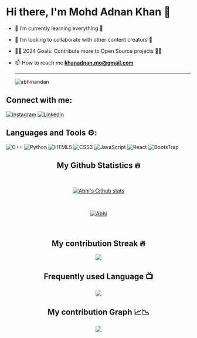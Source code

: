 # Hi there, I'm Mohd Adnan Khan 👋

- 🌱 I’m currently learning everything 📝
- 👯 I’m looking to collaborate with other content creators 🎥
- 👨‍💻 2024 Goals: Contribute more to Open Source projects 👨‍💻
- 📫 How to reach me **khanadnan.mo@gmail.com**


  <hr><img src="https://komarev.com/ghpvc/?username=Abhi-202&label=Profile%20views&color=0e75b6&style=flat" alt="abhinandan" /> </p>


## Connect with me:
[![Instagram](https://img.shields.io/badge/Abhi-%23E4405F.svg?style=for-the-badge&logo=Instagram&logoColor=white)](https://www.instagram.com/abhi.__.g/?igshid=YmMyMTA2M2Y=) 
[![LinkedIn](https://img.shields.io/badge/linkedin-%230077B5.svg?style=for-the-badge&logo=linkedin&logoColor=white)](https://www.linkedin.com/in/abhinandan-gupta-790427200/)


## Languages and Tools ⚙️:

![C++](https://img.shields.io/badge/c++-%2300599C.svg?style=for-the-badge&logo=c%2B%2B&logoColor=white) ![Python](https://img.shields.io/badge/python-3670A0?style=for-the-badge&logo=python&logoColor=ffdd54) ![HTML5](https://img.shields.io/badge/html5-%23E34F26.svg?style=for-the-badge&logo=html5&logoColor=white) ![CSS3](https://img.shields.io/badge/css3-%231572B6.svg?style=for-the-badge&logo=css3&logoColor=white)  ![JavaScript](https://img.shields.io/badge/JavaScript-323330?style=for-the-badge&logo=javascript&logoColor=F7DF1E) ![React](https://img.shields.io/badge/React-20232A?style=for-the-badge&logo=react&logoColor=61DAFB) ![BootsTrap](https://img.shields.io/badge/Bootstrap-563D7C?style=for-the-badge&logo=bootstrap&logoColor=white)

<h2 align="center">My Github Statistics 🔥</h2>   
<br>
<p align="center">
<a href="https://github.com/Abhi-202">
<img align="center" alt="Abhi's Github stats"
src="https://github-readme-stats-xi-rosy-19.vercel.app/api?username=Abhi-202&show_icons=true&hide_border=true&count_private=true&bg_color=22272e&title_color=00ffff&text_color=ffffff&icon_color=ffffff"/>
</a>
   </p>
 <br>
  <p align="center"> 
  <a href="https://github.com/ryo-ma/github-profile-trophy">
    <img src="https://github-profile-trophy.vercel.app/?username=Abhi-202&theme=onedark" alt="Abhi" /> 
  </a>
</p>
 <br>


<h2 align="center">My contribution Streak 🔥</h2>
<p align="center">
    <img src="https://github-readme-streak-stats.herokuapp.com/?user=Abhi-202&theme=dark&hide_border=true&background=22272e&stroke=0000"/>
 </p>
 
  <h2 align="center">Frequently used Language 📺</h2>
<p align="center">
  <a href="https://github.com/Iamtripathisatyam/github-readme-streak-stats">
    <img src="https://github-readme-stats.vercel.app/api/top-langs/?username=Abhi-202&theme=dark&hide_border=true&background=22272e&stroke=0000"/>
  </a>
 </p> 

 </p>  
 <h2 align="center">My contribution Graph 📈📉</h2>
<p align="center">
  <a href="https://github.com/Abhi-202">
    <img src="https://activity-graph.herokuapp.com/graph?username=Abhi-202&theme=xcode"/>
  </a>
 </p> 

